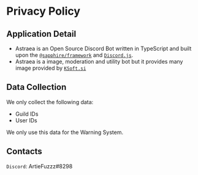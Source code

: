 # Privacy Policy

## Application Detail

* Astraea is an Open Source Discord Bot written in TypeScript and built upon the [`@sapphire/framework`](https://github.com/sapphiredev/framework) and [`Discord.js`](http://discord.js.org/).
* Astraea is a image, moderation and utility bot but it provides many image provided by [`KSoft.si`](https://api.ksoft.si)

## Data Collection

We only collect the following data:

* Guild IDs
* User IDs

We only use this data for the Warning System.

## Contacts

`Discord`: ArtieFuzzz#8298
